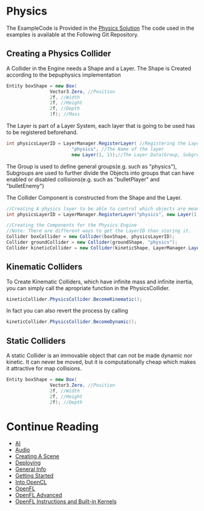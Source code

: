 # Physics
The ExampleCode is Provided in the [Physics Solution](../Tutorial/Physics/Program.cs)
The code used in the examples is available at the Following Git Repository.

## Creating a Physics Collider
A Collider in the Engine needs a Shape and a Layer.
The Shape is Created according to the bepuphysics implementation
```csharp
Entity boxShape = new Box(
                Vector3.Zero, //Position
                2f, //Width
                2f, //Height
                2f, //Depth
                1f); //Mass
```
The Layer is part of a Layer System, each layer that is going to be used has to be registered beforehand.
```csharp
int physicsLayerID = LayerManager.RegisterLayer( //Registering the Layer
						"physics", //The Name of the layer
						new Layer(1, 1));//The Layer Data(Group, Subgroup)
```
The Group is used to define general groups(e.g. such as "physics"), Subgroups are used to further divide the Objects into groups that can have enabled or disabled collisions(e.g. such as "bulletPlayer" and "bulletEnemy")

The Collider Component is constructed from the Shape and the Layer.
```csharp
//Creating A physics layer to be able to control which objects are meant to collide with each other
int physicsLayerID = LayerManager.RegisterLayer("physics", new Layer(1, 1));

//Creating the Components for the Physics Engine
//Note: There are different ways to get the LayerID than storing it.
Collider boxCollider = new Collider(boxShape, physicsLayerID);
Collider groundCollider = new Collider(groundShape, "physics");
Collider kineticCollider = new Collider(kineticShape, LayerManager.LayerToName(physicsLayerID));
```

## Kinematic Colliders
To Create Kinematic Colliders, which have infinite mass and infinite inertia, you can simply call the apropriate function in the PhysicsCollider.
```csharp
kineticCollider.PhysicsCollider.BecomeKinematic();
```
In fact you can also revert the process by calling
```csharp
kineticCollider.PhysicsCollider.BecomeDynamic();
```
## Static Colliders
A static Collider is an immovable object that can not be made dynamic nor kinetic.
It can never be moved, but it is computationally cheap which makes it attractive for map collisions.
```csharp
Entity boxShape = new Box(
                Vector3.Zero, //Position
                2f, //Width
                2f, //Height
                2f); //Depth
```

# Continue Reading
* [AI](AI.md)
* [Audio](Audio.md)
* [Creating A Scene](CreatingAScene.md)
* [Deploying](Deploying.md)
* [General Info](GeneralInfo.md)
* [Getting Started](GettingStarted.md)
* [Into OpenCL](IntoOpenCL.md)
* [OpenFL](OpenFL.md)
* [OpenFL Advanced](OpenFL_Advanced.md)
* [OpenFL Instructions and Built-in Kernels](OpenFLInstructionsAndBuiltInKernels.md)